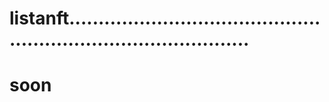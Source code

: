 # listanft....................................................................................
# soon
